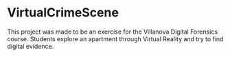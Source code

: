 # VirtualCrimeScene
This project was made to be an exercise for the Villanova Digital Forensics course. Students explore an apartment through Virtual Reality and try to find digital evidence.

